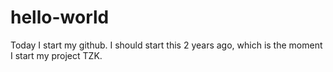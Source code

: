 # hello-world
Today I start my github.
I should start this 2 years ago, which is the moment I start my project TZK.
